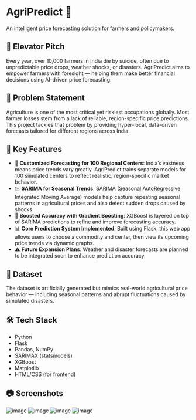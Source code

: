 # AgriPredict 🌾
An intelligent price forecasting solution for farmers and policymakers.

## 🚀 Elevator Pitch
Every year, over 10,000 farmers in India die by suicide, often due to unpredictable price drops, weather shocks, or disasters. AgriPredict aims to empower farmers with foresight — helping them make better financial decisions using AI-driven price forecasting.

## 📌 Problem Statement
Agriculture is one of the most critical yet riskiest occupations globally. Most farmer losses stem from a lack of reliable, region-specific price predictions. This project tackles that problem by providing hyper-local, data-driven forecasts tailored for different regions across India.

## 🧠 Key Features
- 🔄 **Customized Forecasting for 100 Regional Centers**: India’s vastness means price trends vary greatly. AgriPredict trains separate models for 100 simulated centers to reflect realistic, region-specific market behavior.
- 📉 **SARIMA for Seasonal Trends**: SARIMA (Seasonal AutoRegressive Integrated Moving Average) models help capture repeating seasonal patterns in agricultural prices and also detect sudden drops caused by shocks.
- 🔺 **Boosted Accuracy with Gradient Boosting**: XGBoost is layered on top of SARIMA predictions to refine and improve forecasting accuracy.
- 📊 **Core Prediction System Implemented**: Built using Flask, this web app allows users to choose a commodity and center, then view its upcoming price trends via dynamic graphs.
- ⚠️ **Future Expansion Plans**: Weather and disaster forecasts are planned to be integrated soon to enhance prediction accuracy.

## 🧪 Dataset
The dataset is artificially generated but mimics real-world agricultural price behavior — including seasonal patterns and abrupt fluctuations caused by simulated disasters.

## 🛠️ Tech Stack
- Python
- Flask
- Pandas, NumPy
- SARIMAX (statsmodels)
- XGBoost
- Matplotlib
- HTML/CSS (for frontend)

## 📷 Screenshots
![image](https://github.com/user-attachments/assets/17fbf12c-3508-4d66-bd11-e66fbfee756c)
![image](https://github.com/user-attachments/assets/41161c4a-31de-4f02-99d4-0fbd7e8b38ea)
![image](https://github.com/user-attachments/assets/df49342c-76a4-4aa4-b5d4-e6696f5d6bbb)
![image](https://github.com/user-attachments/assets/21adc2f0-9c4c-471e-9414-132c1f16d958)






